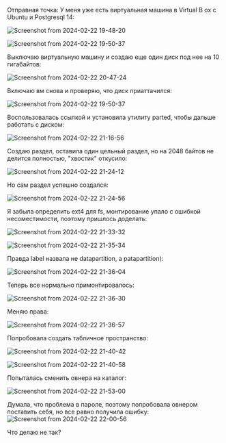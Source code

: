 Отправная точка:
У меня уже есть виртуальная машина в Virtual B
ox c Ubuntu и Postgresql 14:

![Screenshot from 2024-02-22 19-48-20](https://github.com/marinesque/otus_postgresql/assets/97790878/27d96dfe-9078-4c97-bb92-95898a501c95)

![Screenshot from 2024-02-22 19-50-37](https://github.com/marinesque/otus_postgresql/assets/97790878/12fafe76-5cf8-4208-beaa-4fc8cfe2ec17)

Выключаю виртуальную машину и создаю еще один диск под нее на 10 гигабайтов:

![Screenshot from 2024-02-22 20-47-24](https://github.com/marinesque/otus_postgresql/assets/97790878/5e46ce7d-78d4-45ce-9023-3bd3f24b782b)

Включаю вм снова и проверяю, что диск приаттачился:

![Screenshot from 2024-02-22 19-50-37](https://github.com/marinesque/otus_postgresql/assets/97790878/b9c2ab0a-7688-4082-b2fe-3ac3853dcf73)

Воспользовалась ссылкой и установила утилиту parted, чтобы дальше работать с диском:

![Screenshot from 2024-02-22 21-16-56](https://github.com/marinesque/otus_postgresql/assets/97790878/8e751c93-5464-4bf5-a002-6a0248c54f0f)

Создаю раздел, оставила один цельный раздел, но на 2048 байтов не делится полностью, "хвостик" откусило:

![Screenshot from 2024-02-22 21-24-12](https://github.com/marinesque/otus_postgresql/assets/97790878/569750ab-eece-40e3-9051-1e532d2a2b98)

Но сам раздел успешно создался:

![Screenshot from 2024-02-22 21-24-56](https://github.com/marinesque/otus_postgresql/assets/97790878/39c30a87-3298-4431-b3be-18c5fb317a85)

Я забыла определить ext4 для fs, монтирование упало с ошибкой несоместимости, поэтому пришлось доделать:

![Screenshot from 2024-02-22 21-33-32](https://github.com/marinesque/otus_postgresql/assets/97790878/29044f56-fb3b-48b3-ba62-66f7fb849d60)

![Screenshot from 2024-02-22 21-35-34](https://github.com/marinesque/otus_postgresql/assets/97790878/ffe1a6f7-2158-4741-acee-076e7fca5dd9)

Правда label назвала не datapartition, а patapartition):

![Screenshot from 2024-02-22 21-36-04](https://github.com/marinesque/otus_postgresql/assets/97790878/ab285a23-a131-4b66-9884-703587beb65b)

Теперь все нормально примонтировалось:

![Screenshot from 2024-02-22 21-36-30](https://github.com/marinesque/otus_postgresql/assets/97790878/f6944c8a-e45e-44ac-b7e0-290d99eddc89)

Меняю права:

![Screenshot from 2024-02-22 21-36-57](https://github.com/marinesque/otus_postgresql/assets/97790878/02b5d3a0-62a4-447f-b3e0-50cb44bae79b)

Попробовала создать табличное пространство:

![Screenshot from 2024-02-22 21-40-42](https://github.com/marinesque/otus_postgresql/assets/97790878/fb9d8045-da4d-4b59-aaff-b9979cab01d2)

![Screenshot from 2024-02-22 21-40-58](https://github.com/marinesque/otus_postgresql/assets/97790878/69b4b7b2-c7ae-44ff-a03e-dc6923c4c023)

Попыталась сменить овнера на каталог:

![Screenshot from 2024-02-22 21-53-00](https://github.com/marinesque/otus_postgresql/assets/97790878/3f46cb92-72be-48c7-b0fd-58234942f417)

Думала, что проблема в пароле, поэтому попробовала овнером поставить себя, но все равно получила ошибку:
![Screenshot from 2024-02-22 22-00-56](https://github.com/marinesque/otus_postgresql/assets/97790878/f09b7825-935b-4946-ad39-916373afb2fe)

Что делаю не так?
